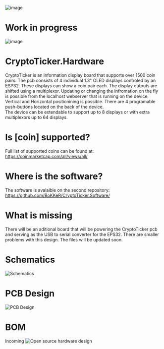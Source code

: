 ![image](https://i.imgur.com/jMfN1kt.jpg)
# Work in progress
![image](https://i.imgur.com/GLFhZ69.jpg)
# CryptoTicker.Hardware
CryptoTicker is an information display board that supports over 1500 coin pairs. The pcb consists of 4 individual 1.3" OLED displays controled by an ESP32. These displays can show a coin pair each. The display outputs are shifted using a multiplexor. Updating or changing the infromation on the fly is possible from the localhost webserver that is running on the device. Vertical and Horizontal positionining is possible. There are 4 programable push-buttons located on the back of the device.  
The device can be extendable to support up to 8 displays or with extra multiplexors up to 64 displays.
# Is [coin] supported?
Full list of supported coins can be found at: https://coinmarketcap.com/all/views/all/
# Where is the software?
The software is avalaible on the second repository: https://github.com/BoKKeR/CryptoTicker.Software/
# What is missing
There will be an aditional board that will be powering the CryptoTicker pcb and serving as the USB to serial converter for the EPS32. There are smaller problems with this design. The files will be updated soon. 
# Schematics
![Schematics](https://i.imgur.com/5WULhJn.png)
# PCB Design
![PCB Design](https://i.imgur.com/bqbXor8.png)
# BOM
Incoming
![Open source hardware design](https://www.eevblog.com/wp-content/uploads/2016/09/oshw-all-letters-768x386.png)
